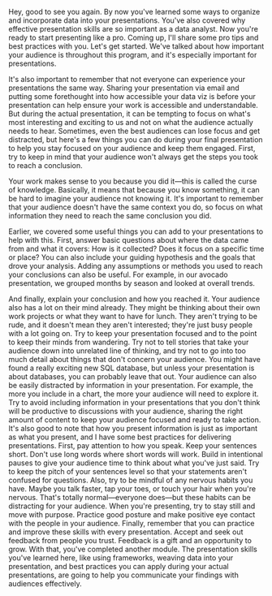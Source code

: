 
Hey, good to see you again. By now you've learned some ways to organize and incorporate data into your presentations. You've also covered why effective presentation skills are so important as a data analyst. Now you're ready to start presenting like a pro. Coming up, I'll share some pro tips and best practices with you. Let's get started. We've talked about how important your audience is throughout this program, and it's especially important for presentations. 

It's also important to remember that not everyone can experience your presentations the same way. Sharing your presentation via email and putting some forethought into how accessible your data viz is before your presentation can help ensure your work is accessible and understandable. But during the actual presentation, it can be tempting to focus on what's most interesting and exciting to us and not on what the audience actually needs to hear. Sometimes, even the best audiences can lose focus and get distracted, but here's a few things you can do during your final presentation to help you stay focused on your audience and keep them engaged. First, try to keep in mind that your audience won't always get the steps you took to reach a conclusion. 

Your work makes sense to you because you did it—this is called the curse of knowledge. Basically, it means that because you know something, it can be hard to imagine your audience not knowing it. It's important to remember that your audience doesn't have the same context you do, so focus on what information they need to reach the same conclusion you did. 

Earlier, we covered some useful things you can add to your presentations to help with this. First, answer basic questions about where the data came from and what it covers: How is it collected? Does it focus on a specific time or place? You can also include your guiding hypothesis and the goals that drove your analysis. Adding any assumptions or methods you used to reach your conclusions can also be useful. For example, in our avocado presentation, we grouped months by season and looked at overall trends. 

And finally, explain your conclusion and how you reached it. Your audience also has a lot on their mind already. They might be thinking about their own work projects or what they want to have for lunch. They aren't trying to be rude, and it doesn't mean they aren't interested; they're just busy people with a lot going on. Try to keep your presentation focused and to the point to keep their minds from wandering. Try not to tell stories that take your audience down into unrelated line of thinking, and try not to go into too much detail about things that don't concern your audience. You might have found a really exciting new SQL database, but unless your presentation is about databases, you can probably leave that out. Your audience can also be easily distracted by information in your presentation. For example, the more you include in a chart, the more your audience will need to explore it. Try to avoid including information in your presentations that you don't think will be productive to discussions with your audience, sharing the right amount of content to keep your audience focused and ready to take action. It's also good to note that how you present information is just as important as what you present, and I have some best practices for delivering presentations. First, pay attention to how you speak. Keep your sentences short. Don't use long words where short words will work. Build in intentional pauses to give your audience time to think about what you've just said. Try to keep the pitch of your sentences level so that your statements aren't confused for questions. Also, try to be mindful of any nervous habits you have. Maybe you talk faster, tap your toes, or touch your hair when you're nervous. That's totally normal—everyone does—but these habits can be distracting for your audience. When you're presenting, try to stay still and move with purpose. Practice good posture and make positive eye contact with the people in your audience. Finally, remember that you can practice and improve these skills with every presentation. Accept and seek out feedback from people you trust. Feedback is a gift and an opportunity to grow. With that, you've completed another module. The presentation skills you've learned here, like using frameworks, weaving data into your presentation, and best practices you can apply during your actual presentations, are going to help you communicate your findings with audiences effectively.